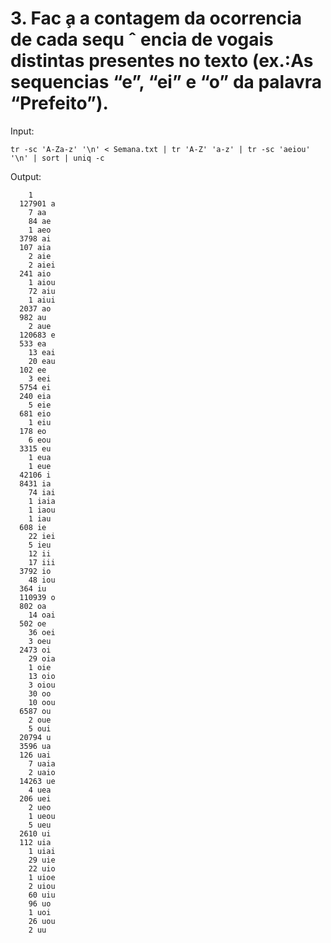# 3. Fac ̧a a contagem da ocorrencia de cada sequ ˆ encia de vogais distintas presentes no texto (ex.:As sequencias “e”, “ei” e “o” da palavra “Prefeito”).

Input:


    tr -sc 'A-Za-z' '\n' < Semana.txt | tr 'A-Z' 'a-z' | tr -sc 'aeiou' '\n' | sort | uniq -c

Output: 


        1 
      127901 a
        7 aa
        84 ae
        1 aeo
      3798 ai
      107 aia
        2 aie
        2 aiei
      241 aio
        1 aiou
        72 aiu
        1 aiui
      2037 ao
      982 au
        2 aue
      120683 e
      533 ea
        13 eai
        20 eau
      102 ee
        3 eei
      5754 ei
      240 eia
        5 eie
      681 eio
        1 eiu
      178 eo
        6 eou
      3315 eu
        1 eua
        1 eue
      42106 i
      8431 ia
        74 iai
        1 iaia
        1 iaou
        1 iau
      608 ie
        22 iei
        5 ieu
        12 ii
        17 iii
      3792 io
        48 iou
      364 iu
      110939 o
      802 oa
        14 oai
      502 oe
        36 oei
        3 oeu
      2473 oi
        29 oia
        1 oie
        13 oio
        3 oiou
        30 oo
        10 oou
      6587 ou
        2 oue
        5 oui
      20794 u
      3596 ua
      126 uai
        7 uaia
        2 uaio
      14263 ue
        4 uea
      206 uei
        2 ueo
        1 ueou
        5 ueu
      2610 ui
      112 uia
        1 uiai
        29 uie
        22 uio
        1 uioe
        2 uiou
        60 uiu
        96 uo
        1 uoi
        26 uou
        2 uu
